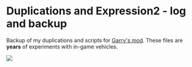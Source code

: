 # Duplications and Expression2 - log and backup

Backup of my duplications and scripts for [Garry's mod](https://gmod.facepunch.com/). These files are __years__ of experiments with in-game vehicles.  


<img style="display: block; margin: 0 auto" src="https://upload.wikimedia.org/wikipedia/commons/thumb/9/97/Garry%27s_Mod_logo.svg/1200px-Garry%27s_Mod_logo.svg.png" style="width: 20%">
